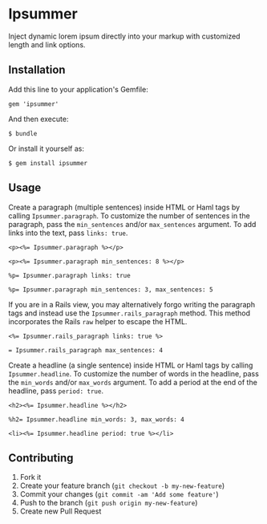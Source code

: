 # Ipsummer

Inject dynamic lorem ipsum directly into your markup with customized length and link options.

## Installation

Add this line to your application's Gemfile:

    gem 'ipsummer'

And then execute:

    $ bundle

Or install it yourself as:

    $ gem install ipsummer

## Usage

Create a paragraph (multiple sentences) inside HTML or Haml tags by calling `Ipsummer.paragraph`. To customize the number of sentences in the paragraph, pass the `min_sentences` and/or `max_sentences` argument. To add links into the text, pass `links: true`.

    <p><%= Ipsummer.paragraph %></p>

    <p><%= Ipsummer.paragraph min_sentences: 8 %></p>

    %p= Ipsummer.paragraph links: true

    %p= Ipsummer.paragraph min_sentences: 3, max_sentences: 5

If you are in a Rails view, you may alternatively forgo writing the paragraph tags and instead use the `Ipsummer.rails_paragraph` method. This method incorporates the Rails `raw` helper to escape the HTML.

    <%= Ipsummer.rails_paragraph links: true %>

    = Ipsummer.rails_paragraph max_sentences: 4

Create a headline (a single sentence) inside HTML or Haml tags by calling `Ipsummer.headline`. To customize the number of words in the headline, pass the `min_words` and/or `max_words` argument. To add a period at the end of the headline, pass `period: true`.

    <h2><%= Ipsummer.headline %></h2>

    %h2= Ipsummer.headline min_words: 3, max_words: 4

    <li><%= Ipsummer.headline period: true %></li>

## Contributing

1. Fork it
2. Create your feature branch (`git checkout -b my-new-feature`)
3. Commit your changes (`git commit -am 'Add some feature'`)
4. Push to the branch (`git push origin my-new-feature`)
5. Create new Pull Request
